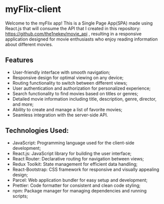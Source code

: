 # myFlix-client

Welcome to the myFlix app! This is a Single Page App(SPA) made using React.js that will consume the API that I created in this repository: https://github.com/the1nekev/movie_api , resulting in a responsive application designed for movie enthusiasts who enjoy reading information about different movies.

## Features

- User-friendly interface with smooth navigation;
- Responsive design for optimal viewing on any device;
- Routing functionality to switch between different views;
- User authentication and authorization for personalized experience;
- Search functionality to find movies based on titles or genres;
- Detailed movie information including title, description, genre, director, and more;
- Ability to create and manage a list of favorite movies;
- Seamless integration with the server-side API.

## Technologies Used: 

- JavaScript: Programming language used for the client-side development;
- React.js: JavaScript library for building the user interface;
- React Router: Declarative routing for navigation between views;
- Redux Toolkit: State management for efficient data handling;
- React-Bootstrap: CSS framework for responsive and visually appealing design;
- Parcel: Web application bundler for easy setup and development;
- Prettier: Code formatter for consistent and clean code styling;
- npm: Package manager for managing dependencies and running scripts;
